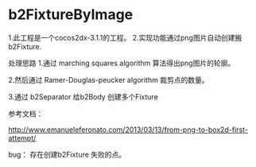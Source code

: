 b2FixtureByImage
================

1.此工程是一个cocos2dx-3.1.1的工程。
2.实现功能通过png图片自动创建搬b2Fixture.

处理思路
1.通过 marching squares algorithm 算法得出png图片的轮廓。

2.然后通过 Ramer-Douglas-peucker algorithm 裁剪点的数量。

3.通过 b2Separator 给b2Body 创建多个Fixture

参考文档：


http://www.emanueleferonato.com/2013/03/13/from-png-to-box2d-first-attempt/

bug：
存在创建b2Fixture 失败的点。
